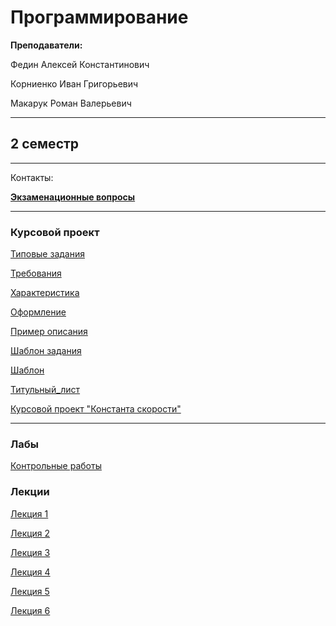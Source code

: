 # Программирование

**Преподаватели:**

Федин Алексей Константинович

Корниенко Иван Григорьевич

Макарук Роман Валерьевич

____________
## 2 семестр
___________

Контакты: 

[**Экзаменационные вопросы**]()
___________
### Курсовой проект
[Типовые задания](https://github.com/DayMan902/SpbGTI/blob/main/File/Programming/КП_Типовые_задания.pdf)

[Требования](https://github.com/DayMan902/SpbGTI/blob/main/File/Programming/КП_Требования.pdf)

[Характеристика](https://github.com/DayMan902/SpbGTI/blob/main/File/Programming/КП_Характеристика.doc)

[Оформление](https://github.com/DayMan902/SpbGTI/blob/main/File/Programming/КП_Оформление.pdf)

[Пример описания](https://github.com/DayMan902/SpbGTI/blob/main/File/Programming/КП_Пример_описания.pdf)

[Шаблон задания](https://github.com/DayMan902/SpbGTI/blob/main/File/Programming/КП_Шаблон_задания.doc)

[Шаблон](https://github.com/DayMan902/SpbGTI/blob/main/File/Programming/КП_Шаблон.ppt)

[Титульный_лист](https://github.com/DayMan902/SpbGTI/blob/main/File/Programming/КП_Титульный_лист.doc)

[Курсовой проект "Константа скорости"](https://github.com/DayMan902/SpbGTI/blob/main/File/Programming/КП_Константа_скорости.pdf)
___________
### Лабы
[Контрольные работы](https://github.com/DayMan902/SpbGTI/blob/main/File/Programming/Labs/Информационные_технологии_и_программирование_весна_2022.pdf)

### Лекции

[Лекция 1]()

[Лекция 2]()

[Лекция 3]()

[Лекция 4]()

[Лекция 5]()

[Лекция 6]()

